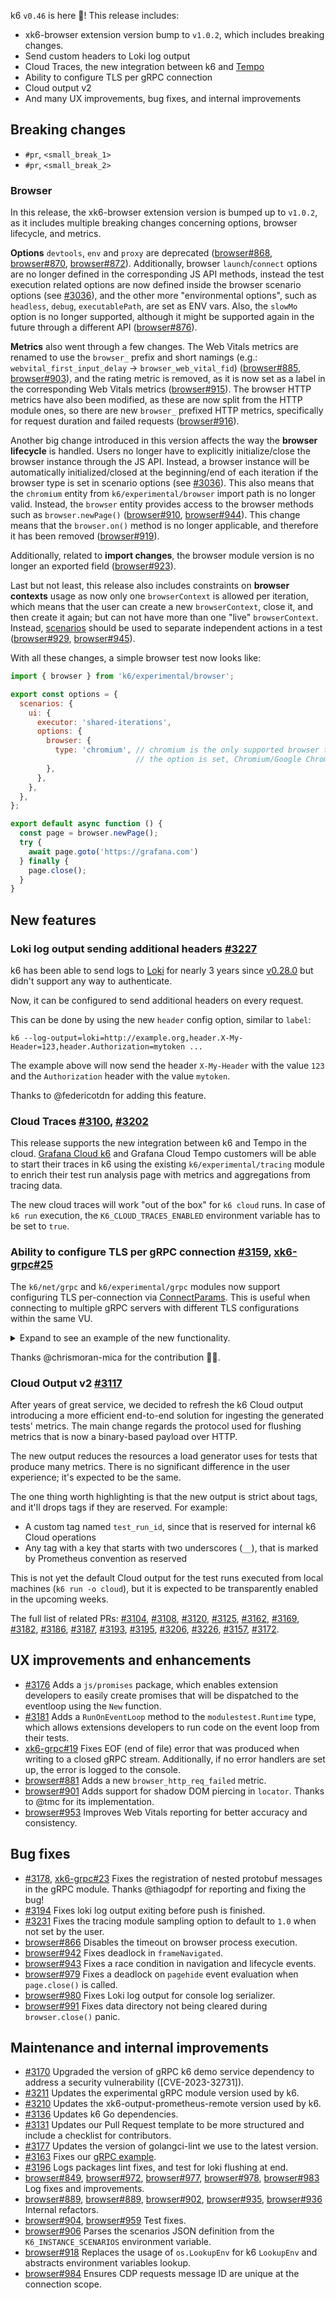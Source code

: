 k6 `v0.46` is here 🎉! This release includes:

- xk6-browser extension version bump to `v1.0.2`, which includes breaking changes.
- Send custom headers to Loki log output
- Cloud Traces, the new integration between k6 and [Tempo](https://github.com/grafana/tempo)
- Ability to configure TLS per gRPC connection
- Cloud output v2
- And many UX improvements, bug fixes, and internal improvements

## Breaking changes

- `#pr`, `<small_break_1>`
- `#pr`, `<small_break_2>`

### Browser

In this release, the xk6-browser extension version is bumped up to `v1.0.2`, as it includes multiple breaking changes concerning options, browser lifecycle, and metrics.

**Options** `devtools`, `env` and `proxy` are deprecated ([browser#868](https://github.com/grafana/xk6-browser/pull/868), [browser#870](https://github.com/grafana/xk6-browser/pull/870), [browser#872](https://github.com/grafana/xk6-browser/pull/872)). Additionally, browser `launch`/`connect` options are no longer defined in the corresponding JS API methods, instead the test execution related options are now defined inside the browser scenario options (see [#3036](https://github.com/grafana/k6/pull/3036)), and the other more "environmental options", such as `headless`, `debug`, `executablePath`, are set as ENV vars. Also, the `slowMo` option is no longer supported, although it might be supported again in the future through a different API ([browser#876](https://github.com/grafana/xk6-browser/pull/876)).

**Metrics** also went through a few changes. The Web Vitals metrics are renamed to use the `browser_` prefix and short namings (e.g.: `webvital_first_input_delay` -> `browser_web_vital_fid`) ([browser#885](https://github.com/grafana/xk6-browser/pull/885), [browser#903](https://github.com/grafana/xk6-browser/pull/903)), and the rating metric is removed, as it is now set as a label in the corresponding Web Vitals metrics ([browser#915](https://github.com/grafana/xk6-browser/pull/915)).
The browser HTTP metrics have also been modified, as these are now split from the HTTP module ones, so there are new `browser_` prefixed HTTP metrics, specifically for request duration and failed requests ([browser#916](https://github.com/grafana/xk6-browser/pull/916)).

Another big change introduced in this version affects the way the **browser lifecycle** is handled. Users no longer have to explicitly initialize/close the browser instance through the JS API. Instead, a browser instance will be automatically initialized/closed at the beginning/end of each iteration if the browser type is set in scenario options (see [#3036](https://github.com/grafana/k6/pull/3036)). This also means that the `chromium` entity from `k6/experimental/browser` import path is no longer valid. Instead, the `browser` entity provides access to the browser methods such as `browser.newPage()` ([browser#910](https://github.com/grafana/xk6-browser/pull/910), [browser#944](https://github.com/grafana/xk6-browser/pull/944)). This change means that the `browser.on()` method is no longer applicable, and therefore it has been removed ([browser#919](https://github.com/grafana/xk6-browser/pull/919)).

Additionally, related to **import changes**, the browser module version is no longer an exported field ([browser#923](https://github.com/grafana/xk6-browser/pull/923)).

Last but not least, this release also includes constraints on **browser contexts** usage as now only one `browserContext` is allowed per iteration, which means that the user can create a new `browserContext`, close it, and then create it again; but can not have more than one "live" `browserContext`. Instead, [scenarios](https://k6.io/docs/using-k6/scenarios/) should be used to separate independent actions in a test ([browser#929](https://github.com/grafana/xk6-browser/pull/929), [browser#945](https://github.com/grafana/xk6-browser/pull/945)).

With all these changes, a simple browser test now looks like:
```js
import { browser } from 'k6/experimental/browser';

export const options = {
  scenarios: {
    ui: {
      executor: 'shared-iterations',
      options: {
        browser: {
          type: 'chromium', // chromium is the only supported browser type so as long as
                            // the option is set, Chromium/Google Chrome will be used
        },
      },
    },
  },
};

export default async function () {
  const page = browser.newPage();
  try {
    await page.goto('https://grafana.com')
  } finally {
    page.close();
  }
}
```


## New features

### Loki log output sending additional headers [#3227](https://github.com/grafana/k6/pull/3227)

k6 has been able to send logs to [Loki](https://github.com/grafana/loki) for nearly 3 years since [v0.28.0](https://github.com/grafana/k6/releases/tag/v0.28.0) but didn't support any way to authenticate.

Now, it can be configured to send additional headers on every request.

This can be done by using the new `header` config option, similar to `label`:

```
k6 --log-output=loki=http://example.org,header.X-My-Header=123,header.Authorization=mytoken ...
```

The example above will now send the header `X-My-Header` with the value `123` and the `Authorization` header with the value `mytoken`.

Thanks to @federicotdn for adding this feature.

### Cloud Traces [#3100](https://github.com/grafana/k6/pull/3100), [#3202](https://github.com/grafana/k6/pull/3202)

This release supports the new integration between k6 and Tempo in the cloud. [Grafana Cloud k6](https://grafana.com/products/cloud/k6) and Grafana Cloud Tempo customers will be able to start their traces in k6 using the existing `k6/experimental/tracing` module to enrich their test run analysis page with metrics and aggregations from tracing data.

The new cloud traces will work "out of the box" for `k6 cloud` runs. In case of `k6 run` execution, the `K6_CLOUD_TRACES_ENABLED` environment variable has to be set to `true`.

### Ability to configure TLS per gRPC connection [#3159](https://github.com/grafana/k6/pull/3159), [xk6-grpc#25](https://github.com/grafana/xk6-grpc/pull/25)

The `k6/net/grpc` and `k6/experimental/grpc` modules now support configuring TLS per-connection via [ConnectParams](https://k6.io/docs/javascript-api/k6-net-grpc/client/client-connect/#connectparams). This is useful when connecting to multiple gRPC servers with different TLS configurations within the same VU.

<details>
<summary> Expand to see an example of the new functionality.</summary>

```javascript
// init phase (1)
const params = {
  "grpcbin.test.notk6.io:9001": {
    plaintext: false,
    tls: {
      cacerts: [open("cacerts0.pem")],
      cert: open("cert0.pem"),
      key: open("key0.pem"),
    }, // password omitted to demonstrate 'optional password'
  },
  "grpcbin.test.fakek6.io:9001": {
    plaintext: false,
    tls: {
      cacerts: open("cacerts1.pem"),
      cert: open("cert1.pem"),
      key: open("key1.pem"),
      password: "cert1-passphrase",
    }, // cacerts as a 'string' to demonstrate string|string[] typing of cacerts
  },
};
const clients = {
  "grpcbin.test.notk6.io:9001": new grpc.Client(),
  "grpcbin.test.fakek6.io:9001": new grpc.Client(),
};
...

// k6 - VU code phase (3)
if (__ITER === 0) {
  clients["grpcbin.test.notk6.io:9001"]
    .connect("grpcbin.test.notk6.io:9001", params["grpcbin.test.notk6.io:9001"]);
  clients["grpcbin.test.notk6.io:9001"]
    .connect("grpcbin.test.fakek6.io:9001", params["grpcbin.test.fakek6.io:9001"]);
}
...
```
</details>

Thanks @chrismoran-mica for the contribution 🙇‍♂️.

### Cloud Output v2 [#3117](https://github.com/grafana/k6/issues/3117)

After years of great service, we decided to refresh the k6 Cloud output introducing a more efficient end-to-end solution for ingesting the generated tests' metrics. The main change regards the protocol used for flushing metrics that is now a binary-based payload over HTTP.

The new output reduces the resources a load generator uses for tests that produce many metrics. There is no significant difference in the user experience; it's expected to be the same.

The one thing worth highlighting is that the new output is strict about tags, and it'll drops tags if they are reserved. For example:

- A custom tag named `test_run_id`, since that is reserved for internal k6 Cloud operations
- Any tag with a key that starts with two underscores (`__`), that is marked by Prometheus convention as reserved

This is not yet the default Cloud output for the test runs executed from local machines (`k6 run -o cloud`), but it is expected to be transparently enabled in the upcoming weeks.

The full list of related PRs: [#3104](https://github.com/grafana/k6/pull/3104), [#3108](https://github.com/grafana/k6/pull/3108), [#3120](https://github.com/grafana/k6/pull/3120), [#3125](https://github.com/grafana/k6/pull/3125), [#3162](https://github.com/grafana/k6/pull/3162), [#3169](https://github.com/grafana/k6/pull/3169), [#3182](https://github.com/grafana/k6/pull/3182), [#3186](https://github.com/grafana/k6/pull/3186), [#3187](https://github.com/grafana/k6/pull/3187), [#3193](https://github.com/grafana/k6/pull/3193), [#3195](https://github.com/grafana/k6/pull/3195), [#3206](https://github.com/grafana/k6/pull/3206), [#3226](https://github.com/grafana/k6/pull/3226), [#3157](https://github.com/grafana/k6/pull/3157), [#3172](https://github.com/grafana/k6/pull/3172).


## UX improvements and enhancements

- [#3176](https://github.com/grafana/k6/pull/3176) Adds a `js/promises` package, which enables extension developers to easily create promises that will be dispatched to the eventloop using the `New` function.
- [#3181](https://github.com/grafana/k6/pull/3181) Adds a `RunOnEventLoop` method to the `modulestest.Runtime` type, which allows extensions developers to run code on the event loop from their tests.
- [xk6-grpc#19](https://github.com/grafana/xk6-grpc/pull/19) Fixes EOF (end of file) error that was produced when writing to a closed gRPC stream. Additionally, if no error handlers are set up, the error is logged to the console.
- [browser#881](https://github.com/grafana/xk6-browser/pull/881) Adds a new `browser_http_req_failed` metric.
- [browser#901](https://github.com/grafana/xk6-browser/pull/901) Adds support for shadow DOM piercing in `locator`. Thanks to @tmc for its implementation.
- [browser#953](https://github.com/grafana/xk6-browser/pull/953) Improves Web Vitals reporting for better accuracy and consistency.

## Bug fixes

- [#3178](https://github.com/grafana/k6/pull/3178), [xk6-grpc#23](https://github.com/grafana/xk6-grpc/pull/23) Fixes the registration of nested protobuf messages in the gRPC module. Thanks @thiagodpf for reporting and fixing the bug!
- [#3194](https://github.com/grafana/k6/pull/3194) Fixes loki log output exiting before push is finished.
- [#3231](https://github.com/grafana/k6/pull/3231) Fixes the tracing module sampling option to default to `1.0` when not set by the user.
- [browser#866](https://github.com/grafana/xk6-browser/pull/866) Disables the timeout on browser process execution.
- [browser#942](https://github.com/grafana/xk6-browser/pull/942) Fixes deadlock in `frameNavigated`.
- [browser#943](https://github.com/grafana/xk6-browser/pull/943) Fixes a race condition in navigation and lifecycle events.
- [browser#979](https://github.com/grafana/xk6-browser/pull/979) Fixes a deadlock on `pagehide` event evaluation when `page.close()` is called.
- [browser#980](https://github.com/grafana/xk6-browser/pull/980) Fixes Loki log output for console log serializer.
- [browser#991](https://github.com/grafana/xk6-browser/pull/991) Fixes data directory not being cleared during `browser.close()` panic.

## Maintenance and internal improvements

- [#3170](https://github.com/grafana/k6/pull/3170) Upgraded the version of gRPC k6 demo service dependency to address a security vulnerability ([CVE-2023-32731]).
- [#3211](https://github.com/grafana/k6/pull/3211) Updates the experimental gRPC module version used by k6.
- [#3210](https://github.com/grafana/k6/pull/3210) Updates the xk6-output-prometheus-remote version used by k6.
- [#3136](https://github.com/grafana/k6/pull/3136) Updates k6 Go dependencies.
- [#3131](https://github.com/grafana/k6/pull/3131) Updates our Pull Request template to be more structured and include a checklist for contributors.
- [#3177](https://github.com/grafana/k6/pull/3177) Updates the version of golangci-lint we use to the latest version.
- [#3163](https://github.com/grafana/k6/pull/3163) Fixes our [gRPC example](https://github.com/grafana/k6/blob/8fa0e6b9a8b63f430df34047e4393b281ff9ee30/examples/grpc.js).
- [#3196](https://github.com/grafana/k6/pull/3196) Logs packages lint fixes, and test for loki flushing at end.
- [browser#849](https://github.com/grafana/xk6-browser/pull/849), [browser#972](https://github.com/grafana/xk6-browser/pull/972), [browser#977](https://github.com/grafana/xk6-browser/pull/977), [browser#978](https://github.com/grafana/xk6-browser/pull/978), [browser#983](https://github.com/grafana/xk6-browser/pull/983) Log fixes and improvements.
- [browser#889](https://github.com/grafana/xk6-browser/pull/889), [browser#889](https://github.com/grafana/xk6-browser/pull/899), [browser#902](https://github.com/grafana/xk6-browser/pull/902), [browser#935](https://github.com/grafana/xk6-browser/pull/935), [browser#936](https://github.com/grafana/xk6-browser/pull/936) Internal refactors.
- [browser#904](https://github.com/grafana/xk6-browser/pull/904), [browser#959](https://github.com/grafana/xk6-browser/pull/959) Test fixes.
 - [browser#906](https://github.com/grafana/xk6-browser/pull/906) Parses the scenarios JSON definition from the `K6_INSTANCE_SCENARIOS` environment variable.
 - [browser#918](https://github.com/grafana/xk6-browser/pull/918) Replaces the usage of `os.LookupEnv` for k6 `LookupEnv` and abstracts environment variables lookup.
 - [browser#984](https://github.com/grafana/xk6-browser/pull/984) Ensures CDP requests message ID are unique at the connection scope.

